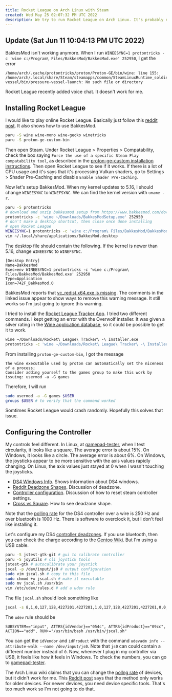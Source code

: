 ```yaml
---
title: Rocket League on Arch Linux with Steam
created: Wed May 25 02:07:32 PM UTC 2022
description: We try to run Rocket League on Arch Linux. It's probably not worth the effort.
---
```


## Update (Sat Jun 11 10:04:13 PM UTC 2022)

BakkesMod isn't working anymore. When I run `WINEESYNC=1 protontricks -c 'wine c:/Program\ Files/BakkesMod/BakkesMod.exe' 252950`,
I get the error

```text
/home/arch/.cache/protontricks/proton/Proton-GE/bin/wine: line 155: /home/arch/.local/share/Steam/steamapps/common/SteamLinuxRuntime_soldier/pressure-vessel/bin/pressure-vessel-launch: No such file or directory
```

Rocket League recently added voice chat.
It doesn't work for me.

## Installing Rocket League

I would like to play online Rocket League.
Basically just follow this [reddit post](https://www.reddit.com/r/bakkesmod/comments/s0njrh/how_to_bakkesmod_on_linux_steam_and_epic_games/).
It also shows how to use BakkesMod.

```bash
paru -S wine wine-mono wine-gecko winetricks
paru -S proton-ge-custom-bin
```

Then open Steam.
Under Rocket League > Properties > Compatability,
check the box saying `Force the use of a specific Steam Play compatability tool`,
as described in the [proton-ge-custom installation instructions](https://github.com/GloriousEggroll/proton-ge-custom#enabling).
Then open Rocket League to see if it works.
If there is a lot of CPU usage and it's says that it's processing Vulkan shaders,
go to Settings > Shader Pre-Caching and disable `Enable Shader Pre-Caching`.

Now let's setup BakkesMod.
When my kernel updates to 5.16, I should change `WINEESYNC` to `WINEFSYNC`.
We can find the kernel version with `uname -r`.

```bash
paru -S protontricks
# download and unzip bakkesmod setup from https://www.bakkesmod.com/download.php
protontricks -c 'wine ~/Downloads/BakkesModSetup.exe' 252950
# don't make a desktop shortcut, then close once done installing
# open Rocket League
WINEESYNC=1 protontricks -c 'wine c:/Program\ Files/BakkesMod/BakkesMod.exe' 252950
vim ~/.local/share/applications/BakkesMod.desktop
```

The desktop file should contain the following.
If the kernel is newer than 5.16, change `WINEESYNC` to `WINEFSYNC`.

```text
[Desktop Entry]
Name=BakkesMod
Exec=env WINEESYNC=1 protontricks -c 'wine c:/Program\ Files/BakkesMod/BakkesMod.exe' 252950
Type=Application
Icon=742F_BakkesMod.0
```

BakkesMod reports that [vc_redist.x64.exe is missing](https://github.com/bakkesmodorg/BakkesMod2-Plugins/issues/2).
The comments in the linked issue appear to show ways to remove this warning message.
It still works so I'm just going to ignore this warning.

I tried to install the [Rocket League Tracker App](https://rocketleague.tracker.network/rocket-league/app). I tried two different commands. I kept getting an error with the Overwolf installer.
It was given a silver rating in the [Wine application database](https://appdb.winehq.org/objectManager.php?sClass=version&iId=30064),
so it could be possible to get it to work.

```bash
wine ~/Downloads/Rocket\ League\ Tracker\ -\ Installer.exe
protontricks -c 'wine ~/Downloads/Rocket\ League\ Tracker\ -\ Installer.exe' 252950
```

From installing `proton-ge-custom-bin`, I got the message

```text
The wine executable used by proton can automatically set the niceness of a process;
Consider adding yourself to the games group to make this work by issuing: usermod -a -G games
```

Therefore, I will run

```bash
sudo usermod -a -G games $USER
groups $USER # to verify that the command worked
```

Somtimes Rocket League would crash randomly. Hopefully this solves that issue.

## Configuring the Controller

My controls feel different.
In Linux, at [gamepad-tester](https://gamepad-tester.com/), when I test circularity, it looks like a square.
The average error is about 15%. On Windows, it looks like a circle. The average error is about 6%.
On Windows, the joysticks appear to be more sensitive with the axis values rapidly changing.
On Linux, the axis values just stayed at 0 when I wasn't touching the joysticks.

- [DS4 Windows Info](https://www.rlcd.gg/blog/rocket-league-deadzones/). Shows information about DS4 windows.
- [Reddit Deadzone Shapes](https://www.reddit.com/r/RocketLeague/comments/b0cfsr/is_square_deadzone_irrelevant_now/). Discussion of deadzone.
- [Controller configuration](https://www.reddit.com/r/RocketLeague/comments/9az1p5/have_you_ever_enabled_xboxps4_configuration/). Discussion of how to reset steam controller settings.
- [Cross vs Square](https://www.reddit.com/r/RocketLeague/comments/bvvi03/how_to_check_if_i_have_a_square_or_cross_deadzone/). How to see deadzone shape.

Note that the [polling rate](https://www.youtube.com/watch?v=x0wcJM4FtXQ) for the DS4 controller over a wire is 250 Hz and over bluetooth is 1000 Hz.
There is software to overclock it, but I don't feel like installing it.

Let's configure my DS4 [controller deadzones](https://wiki.archlinux.org/title/Gamepad#Joystick_API_deadzones).
If you use bluetooth, then you can check the charge according to the [Gentoo Wiki](https://wiki.gentoo.org/wiki/Sony_DualShock#Battery_charge_level).
But I'm using a USB cable.

```bash
paru -S jstest-gtk-git # gui to calibrate controller
paru -S joyutils # cli joystick tools
jstest-gtk # autocalibrate your joystick
jscal -p /dev/input/js0 # output configuration
sudo vim jscal.sh # copy to this file
sudo chmod +x jscal.sh # make it executable
sudo mv jscal.sh /usr/bin
vim /etc/udev/rules.d # add a udev rule
```

The file `jscal.sh` should look something like

```bash
jscal -s 8,1,0,127,128,4227201,4227201,1,0,127,128,4227201,4227201,0,0,1,0,127,128,4227201,4227201,1,0,127,128,4227201,4227201,0,0,0,0,0,0 /dev/input/js0
```

The `udev` rule should be

```text
SUBSYSTEM=="input", ATTRS{idVendor}=="054c", ATTRS{idProduct}=="09cc", ACTION=="add", RUN+="/usr/bin/bash /usr/bin/jscal.sh"
```

You can get the `idVendor` and `idProduct` with the command
`udevadm info --attribute-walk --name /dev/input/js0`.
Note that `js0` can could contain a different number instead of `0`.
Now, whenever I plug in my controller via USB, it feels like how it feels in Windows.
To check the numbers, you can go to [gamepad-tester](https://gamepad-tester.com/).

The Arch Linux wiki claims that you can change the [pollng rate](https://wiki.archlinux.org/title/mouse_polling_rate) of devices,
but it didn't work for me.
This [Reddit post](https://wiki.archlinux.org/title/mouse_polling_rate)
says that the method only works for older devices.
For newer devices, you need device specific tools.
That's too much work so I'm not going to do that.
